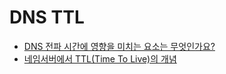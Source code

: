 # DNS TTL
- [DNS 전파 시간에 영향을 미치는 요소는 무엇인가요?](https://kr.godaddy.com/help/dns-1746)
- [네임서버에서 TTL(Time To Live)의 개념](https://l2j.co.kr/2767)

